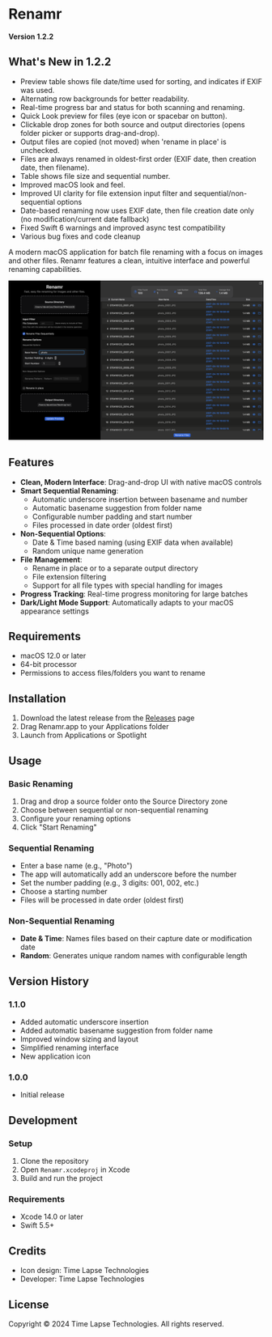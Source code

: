 # Renamr

**Version 1.2.2**

## What's New in 1.2.2
- Preview table shows file date/time used for sorting, and indicates if EXIF was used.
- Alternating row backgrounds for better readability.
- Real-time progress bar and status for both scanning and renaming.
- Quick Look preview for files (eye icon or spacebar on button).
- Clickable drop zones for both source and output directories (opens folder picker or supports drag-and-drop).
- Output files are copied (not moved) when 'rename in place' is unchecked.
- Files are always renamed in oldest-first order (EXIF date, then creation date, then filename).
- Table shows file size and sequential number.
- Improved macOS look and feel.
- Improved UI clarity for file extension input filter and sequential/non-sequential options
- Date-based renaming now uses EXIF date, then file creation date only (no modification/current date fallback)
- Fixed Swift 6 warnings and improved async test compatibility
- Various bug fixes and code cleanup

A modern macOS application for batch file renaming with a focus on images and other files. Renamr features a clean, intuitive interface and powerful renaming capabilities.

![Renamr Application](Renamr/Resources/app_screenshot.png)

## Features

- **Clean, Modern Interface**: Drag-and-drop UI with native macOS controls
- **Smart Sequential Renaming**: 
  - Automatic underscore insertion between basename and number
  - Automatic basename suggestion from folder name
  - Configurable number padding and start number
  - Files processed in date order (oldest first)
- **Non-Sequential Options**:
  - Date & Time based naming (using EXIF data when available)
  - Random unique name generation
- **File Management**:
  - Rename in place or to a separate output directory
  - File extension filtering
  - Support for all file types with special handling for images
- **Progress Tracking**: Real-time progress monitoring for large batches
- **Dark/Light Mode Support**: Automatically adapts to your macOS appearance settings

## Requirements

- macOS 12.0 or later
- 64-bit processor
- Permissions to access files/folders you want to rename

## Installation

1. Download the latest release from the [Releases](https://github.com/timelapsetech/renamr/releases) page
2. Drag Renamr.app to your Applications folder
3. Launch from Applications or Spotlight

## Usage

### Basic Renaming
1. Drag and drop a source folder onto the Source Directory zone
2. Choose between sequential or non-sequential renaming
3. Configure your renaming options
4. Click "Start Renaming"

### Sequential Renaming
- Enter a base name (e.g., "Photo")
- The app will automatically add an underscore before the number
- Set the number padding (e.g., 3 digits: 001, 002, etc.)
- Choose a starting number
- Files will be processed in date order (oldest first)

### Non-Sequential Renaming
- **Date & Time**: Names files based on their capture date or modification date
- **Random**: Generates unique random names with configurable length

## Version History

### 1.1.0
- Added automatic underscore insertion
- Added automatic basename suggestion from folder name
- Improved window sizing and layout
- Simplified renaming interface
- New application icon

### 1.0.0
- Initial release

## Development

### Setup
1. Clone the repository
2. Open `Renamr.xcodeproj` in Xcode
3. Build and run the project

### Requirements
- Xcode 14.0 or later
- Swift 5.5+

## Credits

- Icon design: Time Lapse Technologies
- Developer: Time Lapse Technologies

## License

Copyright © 2024 Time Lapse Technologies. All rights reserved. 